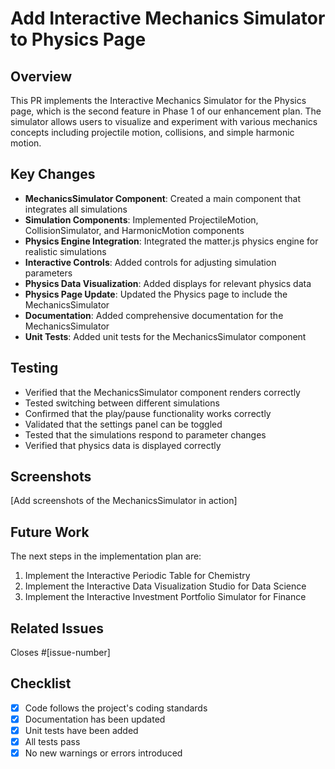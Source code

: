 # Add Interactive Mechanics Simulator to Physics Page

## Overview

This PR implements the Interactive Mechanics Simulator for the Physics page, which is the second feature in Phase 1 of our enhancement plan. The simulator allows users to visualize and experiment with various mechanics concepts including projectile motion, collisions, and simple harmonic motion.

## Key Changes

- **MechanicsSimulator Component**: Created a main component that integrates all simulations
- **Simulation Components**: Implemented ProjectileMotion, CollisionSimulator, and HarmonicMotion components
- **Physics Engine Integration**: Integrated the matter.js physics engine for realistic simulations
- **Interactive Controls**: Added controls for adjusting simulation parameters
- **Physics Data Visualization**: Added displays for relevant physics data
- **Physics Page Update**: Updated the Physics page to include the MechanicsSimulator
- **Documentation**: Added comprehensive documentation for the MechanicsSimulator
- **Unit Tests**: Added unit tests for the MechanicsSimulator component

## Testing

- Verified that the MechanicsSimulator component renders correctly
- Tested switching between different simulations
- Confirmed that the play/pause functionality works correctly
- Validated that the settings panel can be toggled
- Tested that the simulations respond to parameter changes
- Verified that physics data is displayed correctly

## Screenshots

[Add screenshots of the MechanicsSimulator in action]

## Future Work

The next steps in the implementation plan are:
1. Implement the Interactive Periodic Table for Chemistry
2. Implement the Interactive Data Visualization Studio for Data Science
3. Implement the Interactive Investment Portfolio Simulator for Finance

## Related Issues

Closes #[issue-number]

## Checklist

- [x] Code follows the project's coding standards
- [x] Documentation has been updated
- [x] Unit tests have been added
- [x] All tests pass
- [x] No new warnings or errors introduced
